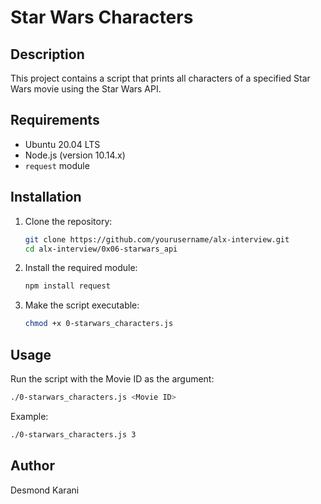# Star Wars Characters

## Description

This project contains a script that prints all characters of a specified Star Wars movie using the Star Wars API.

## Requirements

- Ubuntu 20.04 LTS
- Node.js (version 10.14.x)
- `request` module

## Installation

1. Clone the repository:
   ```bash
   git clone https://github.com/yourusername/alx-interview.git
   cd alx-interview/0x06-starwars_api
   ```

2. Install the required module:
   ```bash
   npm install request
   ```

3. Make the script executable:
   ```bash
   chmod +x 0-starwars_characters.js
   ```

## Usage

Run the script with the Movie ID as the argument:
```bash
./0-starwars_characters.js <Movie ID>
```

Example:
```bash
./0-starwars_characters.js 3
```

## Author

Desmond Karani
